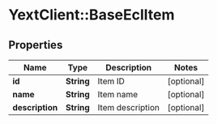 # YextClient::BaseEclItem

## Properties
Name | Type | Description | Notes
------------ | ------------- | ------------- | -------------
**id** | **String** | Item ID | [optional] 
**name** | **String** | Item name | [optional] 
**description** | **String** | Item description | [optional] 


